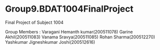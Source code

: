 # Group9.BDAT1004FinalProject
Final Project of Subject 1004

Group Members :
Varagani Hemanth kumar(200511078)
Garine Akhil(200511083)
Vanama Sravya(200511085)
Rohan Sharma(200512270)
Yashkumar Jigneshkumar Joshi(200512616)
